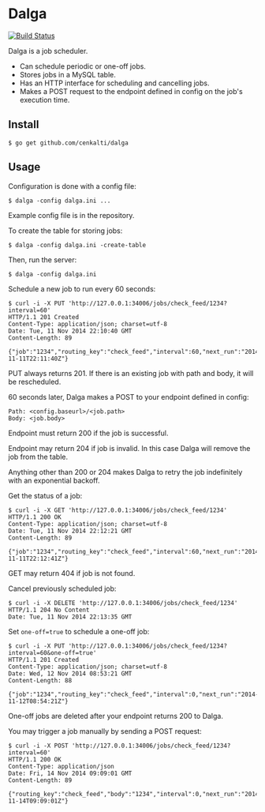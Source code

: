 Dalga
=====

[![Build Status](https://travis-ci.org/cenkalti/dalga.png)](https://travis-ci.org/cenkalti/dalga)

Dalga is a job scheduler.

- Can schedule periodic or one-off jobs.
- Stores jobs in a MySQL table.
- Has an HTTP interface for scheduling and cancelling jobs.
- Makes a POST request to the endpoint defined in config on the job's execution time.

Install
-------

    $ go get github.com/cenkalti/dalga

Usage
-----

Configuration is done with a config file:

    $ dalga -config dalga.ini ...

Example config file is in the repository.

To create the table for storing jobs:

    $ dalga -config dalga.ini -create-table

Then, run the server:

    $ dalga -config dalga.ini

Schedule a new job to run every 60 seconds:

    $ curl -i -X PUT 'http://127.0.0.1:34006/jobs/check_feed/1234?interval=60'
    HTTP/1.1 201 Created
    Content-Type: application/json; charset=utf-8
    Date: Tue, 11 Nov 2014 22:10:40 GMT
    Content-Length: 89

    {"job":"1234","routing_key":"check_feed","interval":60,"next_run":"2014-11-11T22:11:40Z"}

PUT always returns 201. If there is an existing job with path and body, it will be rescheduled.

60 seconds later, Dalga makes a POST to your endpoint defined in config:

    Path: <config.baseurl>/<job.path>
    Body: <job.body>

Endpoint must return 200 if the job is successful.

Endpoint may return 204 if job is invalid. In this case Dalga will remove the job from the table.

Anything other than 200 or 204 makes Dalga to retry the job indefinitely with an exponential backoff.

Get the status of a job:

    $ curl -i -X GET 'http://127.0.0.1:34006/jobs/check_feed/1234'
    HTTP/1.1 200 OK
    Content-Type: application/json; charset=utf-8
    Date: Tue, 11 Nov 2014 22:12:21 GMT
    Content-Length: 89

    {"job":"1234","routing_key":"check_feed","interval":60,"next_run":"2014-11-11T22:12:41Z"}

GET may return 404 if job is not found.

Cancel previously scheduled job:

    $ curl -i -X DELETE 'http://127.0.0.1:34006/jobs/check_feed/1234'
    HTTP/1.1 204 No Content
    Date: Tue, 11 Nov 2014 22:13:35 GMT

Set `one-off=true` to schedule a one-off job:

    $ curl -i -X PUT 'http://127.0.0.1:34006/jobs/check_feed/1234?interval=60&one-off=true'
    HTTP/1.1 201 Created
    Content-Type: application/json; charset=utf-8
    Date: Wed, 12 Nov 2014 08:53:21 GMT
    Content-Length: 88

    {"job":"1234","routing_key":"check_feed","interval":0,"next_run":"2014-11-12T08:54:21Z"}

One-off jobs are deleted after your endpoint returns 200 to Dalga.

You may trigger a job manually by sending a POST request:

    $ curl -i -X POST 'http://127.0.0.1:34006/jobs/check_feed/1234?interval=60'
    HTTP/1.1 200 OK
    Content-Type: application/json
    Date: Fri, 14 Nov 2014 09:09:01 GMT
    Content-Length: 89

    {"routing_key":"check_feed","body":"1234","interval":0,"next_run":"2014-11-14T09:09:01Z"}
